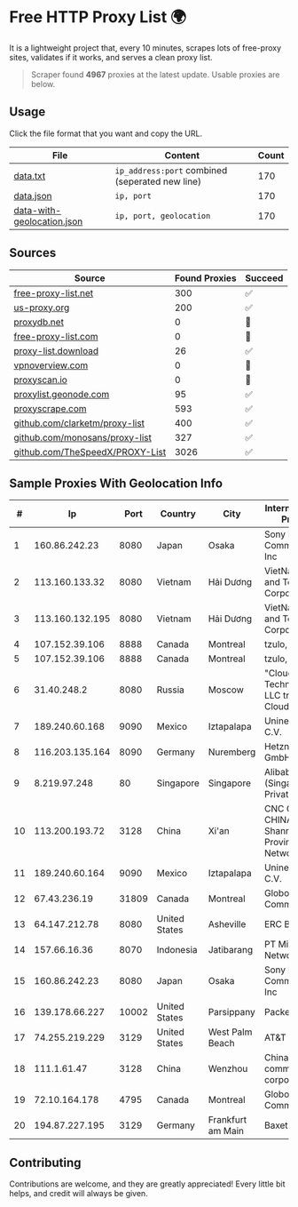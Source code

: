 
# Free HTTP Proxy List 🌍

It is a lightweight project that, every 10 minutes, scrapes lots of free-proxy sites, validates if it works, and serves a clean proxy list.


> Scraper found **4967** proxies at the latest update. Usable proxies are below.

## Usage

Click the file format that you want and copy the URL.


|File|Content|Count|
|----|-------|-----|
|[data.txt](https://raw.githubusercontent.com/themiralay/Proxy-List-World/master/data.txt)|`ip_address:port` combined (seperated new line)|170|
|[data.json](https://raw.githubusercontent.com/themiralay/Proxy-List-World/master/data.json)|`ip, port`|170|
|[data-with-geolocation.json](https://raw.githubusercontent.com/themiralay/Proxy-List-World/master/data-with-geolocation.json)|`ip, port, geolocation`|170|

## Sources

|Source|Found Proxies|Succeed|
|------|-------------|-------|
|[free-proxy-list.net](https://free-proxy-list.net)|300|✅|
|[us-proxy.org](https://www.us-proxy.org)|200|✅|
|[proxydb.net](http://proxydb.net)|0|🚫|
|[free-proxy-list.com](https://free-proxy-list.com/?page=&port=&type%5B%5D=http&type%5B%5D=https&up_time=0&search=Search)|0|🚫|
|[proxy-list.download](https://www.proxy-list.download/HTTP)|26|✅|
|[vpnoverview.com](https://vpnoverview.com/privacy/anonymous-browsing/free-proxy-servers)|0|🚫|
|[proxyscan.io](https://www.proxyscan.io)|0|🚫|
|[proxylist.geonode.com](https://proxylist.geonode.com/api/proxy-list?limit=300&page=1&sort_by=lastChecked&sort_type=desc&protocols=http,https)|95|✅|
|[proxyscrape.com](https://api.proxyscrape.com/v2/?request=displayproxies&protocol=http&timeout=10000&country=all&ssl=all&anonymity=all)|593|✅|
|[github.com/clarketm/proxy-list](https://raw.githubusercontent.com/clarketm/proxy-list/master/proxy-list-raw.txt)|400|✅|
|[github.com/monosans/proxy-list](https://raw.githubusercontent.com/monosans/proxy-list/main/proxies/http.txt)|327|✅|
|[github.com/TheSpeedX/PROXY-List](https://raw.githubusercontent.com/TheSpeedX/PROXY-List/master/http.txt)|3026|✅|


## Sample Proxies With Geolocation Info

|#|Ip|Port|Country|City|Internet Service Provider|
|-|--|----|-------|----|-------------------------|
|1|160.86.242.23|8080|Japan|Osaka|Sony Network Communications Inc|
|2|113.160.133.32|8080|Vietnam|Hải Dương|VietNam Post and Telecom Corporation|
|3|113.160.132.195|8080|Vietnam|Hải Dương|VietNam Post and Telecom Corporation|
|4|107.152.39.106|8888|Canada|Montreal|tzulo, inc.|
|5|107.152.39.106|8888|Canada|Montreal|tzulo, inc.|
|6|31.40.248.2|8080|Russia|Moscow|"Cloud Technologies" LLC trading as Cloud.ru|
|7|189.240.60.168|9090|Mexico|Iztapalapa|Uninet S.A. de C.V.|
|8|116.203.135.164|8090|Germany|Nuremberg|Hetzner Online GmbH|
|9|8.219.97.248|80|Singapore|Singapore|Alibaba Cloud (Singapore) Private Limited|
|10|113.200.193.72|3128|China|Xi'an|CNC Group CHINA169 Shannxi Province Network|
|11|189.240.60.164|9090|Mexico|Iztapalapa|Uninet S.A. de C.V.|
|12|67.43.236.19|31809|Canada|Montreal|GloboTech Communications|
|13|64.147.212.78|8080|United States|Asheville|ERC Broadband|
|14|157.66.16.36|8070|Indonesia|Jatibarang|PT Mitra Mandiri Network|
|15|160.86.242.23|8080|Japan|Osaka|Sony Network Communications Inc|
|16|139.178.66.227|10002|United States|Parsippany|Packet Host, Inc.|
|17|74.255.219.229|3129|United States|West Palm Beach|AT&T Corp.|
|18|111.1.61.47|3128|China|Wenzhou|China Mobile communications corporation|
|19|72.10.164.178|4795|Canada|Montreal|GloboTech Communications|
|20|194.87.227.195|3129|Germany|Frankfurt am Main|Baxet Group Inc.|



## Contributing

Contributions are welcome, and they are greatly appreciated! Every
little bit helps, and credit will always be given.

